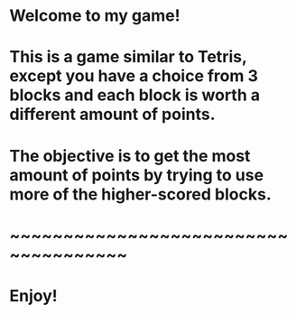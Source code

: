 # Welcome to my game!
# This is a game similar to Tetris, except you have a choice from 3 blocks and each block is worth a different amount of points.
# The objective is to get the most amount of points by trying to use more of the higher-scored blocks.
# ~~~~~~~~~~~~~~~~~~~~~~~~~~~~~~~~~~~~~
# Enjoy!
